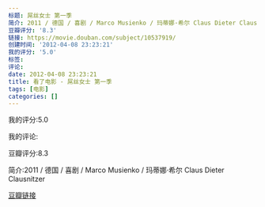 ```yaml
---
标题: 屌丝女士 第一季
简介: 2011 / 德国 / 喜剧 / Marco Musienko / 玛蒂娜·希尔 Claus Dieter Clausnitzer
豆瓣评分: '8.3'
链接: https://movie.douban.com/subject/10537919/
创建时间: '2012-04-08 23:23:21'
我的评分: '5.0'
标签:
评论:
date: 2012-04-08 23:23:21
title: 看了电影 - 屌丝女士 第一季
tags: [电影]
categories: []
---
```


我的评分:5.0

我的评论:

豆瓣评分:8.3

简介:2011 / 德国 / 喜剧 / Marco Musienko / 玛蒂娜·希尔 Claus Dieter Clausnitzer

[豆瓣链接](https://movie.douban.com/subject/10537919/)

